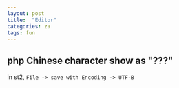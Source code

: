 ```yaml
---
layout: post
title:  "Editor"
categories: za
tags: fun
---
```

## php Chinese character show as "???"
in st2, `File -> save with Encoding -> UTF-8`